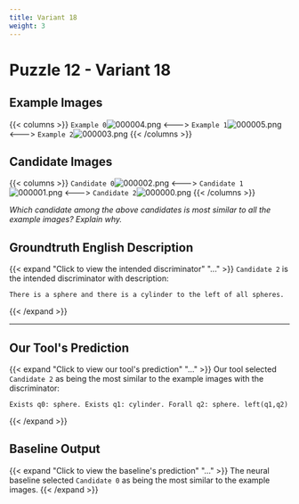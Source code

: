 ```yaml
---
title: Variant 18
weight: 3
---
```


# Puzzle 12 - Variant 18

## Example Images
{{< columns >}}
`Example 0`![000004.png](/clevr-variants/aphaeresis/fovariant-18/render/images/CLEVR_val_000004.png)
<--->
`Example 1`![000005.png](/clevr-variants/aphaeresis/fovariant-18/render/images/CLEVR_val_000005.png)
<--->
`Example 2`![000003.png](/clevr-variants/aphaeresis/fovariant-18/render/images/CLEVR_val_000003.png)
{{< /columns >}}

## Candidate Images
{{< columns >}}
`Candidate 0`![000002.png](/clevr-variants/aphaeresis/fovariant-18/render/images/CLEVR_val_000002.png)
<--->
`Candidate 1`![000001.png](/clevr-variants/aphaeresis/fovariant-18/render/images/CLEVR_val_000001.png)
<--->
`Candidate 2`![000000.png](/clevr-variants/aphaeresis/fovariant-18/render/images/CLEVR_val_000000.png)
{{< /columns >}}

*Which candidate among the above candidates is most similar to all the example images? Explain why.*

## Groundtruth English Description

{{< expand "Click to view the intended discriminator" "..." >}}
`Candidate 2` is the intended discriminator with description:
```plaintext 
There is a sphere and there is a cylinder to the left of all spheres.
```
{{< /expand >}}

---



## Our Tool's Prediction

{{< expand "Click to view our tool's prediction" "..." >}}
Our tool selected `Candidate 2` as being the most similar to the example images with the discriminator:
```plaintext
Exists q0: sphere. Exists q1: cylinder. Forall q2: sphere. left(q1,q2)
```
{{< /expand >}}



## Baseline Output

{{< expand "Click to view the baseline's prediction" "..." >}}
The neural baseline selected `Candidate 0` as being the most similar to the example images.
{{< /expand >}}

